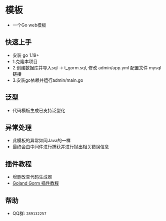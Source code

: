 # 模板

- 一个Go web模板

## 快速上手
- 安装 go 1.19+
- 1.克隆本项目
- 2.创建数据库并导入sql -> t_gorm.sql, 修改 admin/app.yml 配置文件 mysql 链接
- 3.安装go依赖并运行admin/main.go

## 泛型

- 代码模板生成已支持泛型化

## 异常处理

- 此模板的异常如同Java的一样
- 最终会由中间件进行捕获并进行抛出相关错误信息

## 插件教程

- 增删改查代码生成器
- [Goland Gorm 插件教程](Plugin.md)

## 帮助

- QQ群: `289132257`
